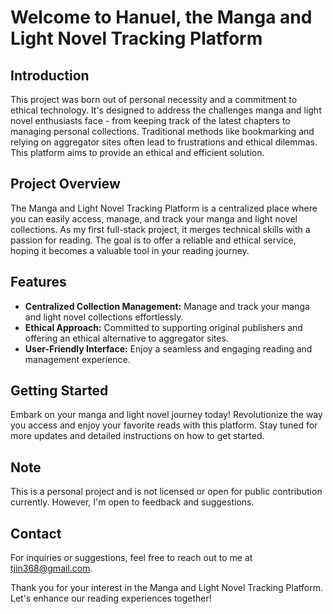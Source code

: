# Welcome to Hanuel, the Manga and Light Novel Tracking Platform

## Introduction
This project was born out of personal necessity and a commitment to ethical technology. It's designed to address the challenges manga and light novel enthusiasts face - from keeping track of the latest chapters to managing personal collections. Traditional methods like bookmarking and relying on aggregator sites often lead to frustrations and ethical dilemmas. This platform aims to provide an ethical and efficient solution.

## Project Overview
The Manga and Light Novel Tracking Platform is a centralized place where you can easily access, manage, and track your manga and light novel collections. As my first full-stack project, it merges technical skills with a passion for reading. The goal is to offer a reliable and ethical service, hoping it becomes a valuable tool in your reading journey.

## Features
* **Centralized Collection Management:** Manage and track your manga and light novel collections effortlessly.
* **Ethical Approach:** Committed to supporting original publishers and offering an ethical alternative to aggregator sites.
* **User-Friendly Interface:** Enjoy a seamless and engaging reading and management experience.

## Getting Started
Embark on your manga and light novel journey today! Revolutionize the way you access and enjoy your favorite reads with this platform. Stay tuned for more updates and detailed instructions on how to get started.

## Note
This is a personal project and is not licensed or open for public contribution currently. However, I'm open to feedback and suggestions.

## Contact
For inquiries or suggestions, feel free to reach out to me at tjin368@gmail.com.

Thank you for your interest in the Manga and Light Novel Tracking Platform. Let's enhance our reading experiences together!
